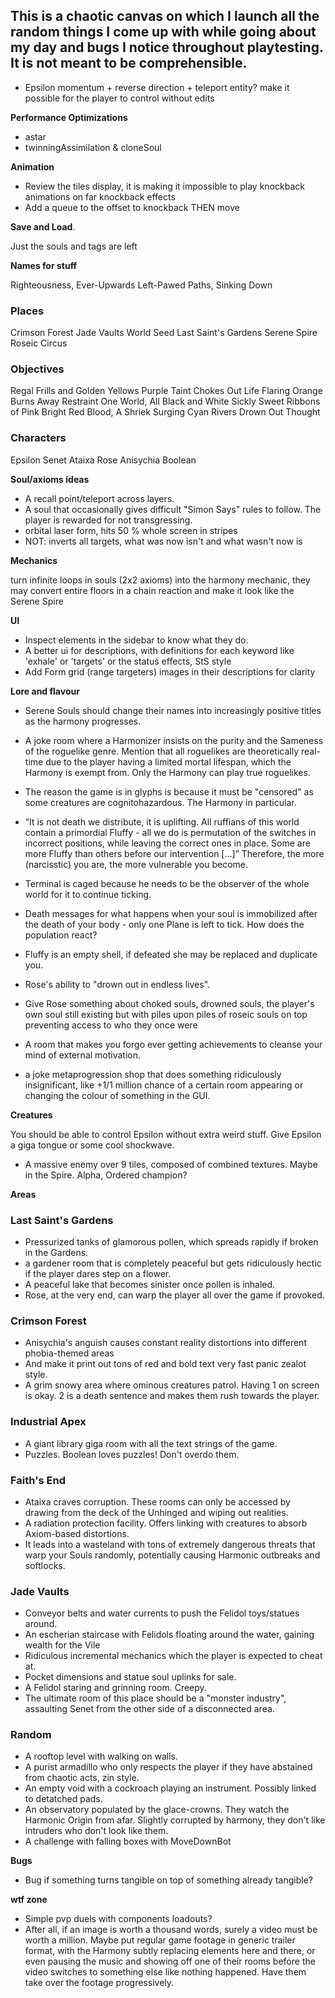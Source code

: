 ## This is a chaotic canvas on which I launch all the random things I come up with while going about my day and bugs I notice throughout playtesting. It is not meant to be comprehensible.

* Epsilon momentum + reverse direction + teleport entity? make it possible for the player to control without edits

**Performance Optimizations**

* astar
* twinningAssimilation & cloneSoul

**Animation**

* Review the tiles display, it is making it impossible to play knockback animations on far knockback effects
* Add a queue to the offset to knockback THEN move

**Save and Load**.

Just the souls and tags are left

**Names for stuff**

Righteousness, Ever-Upwards
Left-Pawed Paths, Sinking Down

### Places
Crimson Forest
Jade Vaults
World Seed
Last Saint's Gardens
Serene Spire
Roseic Circus

### Objectives
Regal Frills and Golden Yellows
Purple Taint Chokes Out Life
Flaring Orange Burns Away Restraint
One World, All Black and White
Sickly Sweet Ribbons of Pink
Bright Red Blood, A Shriek
Surging Cyan Rivers Drown Out Thought

### Characters
Epsilon
Senet
Ataixa
Rose
Anisychia
Boolean

**Soul/axioms ideas**

* A recall point/teleport across layers.
* A soul that occasionally gives difficult "Simon Says" rules to follow. The player is rewarded for not transgressing.
* orbital laser form, hits 50 % whole screen in stripes
* NOT: inverts all targets, what was now isn't and what wasn't now is

**Mechanics**

turn infinite loops in souls (2x2 axioms) into the harmony mechanic, they may convert entire floors in a chain reaction and make it look like the Serene Spire

**UI**

* Inspect elements in the sidebar to know what they do.
* A better ui for descriptions, with definitions for each keyword like 'exhale' or 'targets' or the status effects, StS style
* Add Form grid (range targeters) images in their descriptions for clarity

**Lore and flavour**

* Serene Souls should change their names into increasingly positive titles as the harmony progresses.
* A joke room where a Harmonizer insists on the purity and the Sameness of the roguelike genre. Mention that all roguelikes are theoretically real-time due to the player having a limited mortal lifespan, which the Harmony is exempt from. Only the Harmony can play true roguelikes.
* The reason the game is in glyphs is because it must be "censored" as some creatures are cognitohazardous. The Harmony in particular.
* “It is not death we distribute, it is uplifting. All ruffians of this world contain a primordial Fluffy - all we do is permutation of the switches in incorrect positions, while leaving the correct ones in place. Some are more Fluffy than others before our intervention […]” Therefore, the more (narcisstic) you are, the more vulnerable you become.

* Terminal is caged because he needs to be the observer of the whole world for it to continue ticking.
* Death messages for what happens when your soul is immobilized after the death of your body - only one Plane is left to tick. How does the population react?
* Fluffy is an empty shell, if defeated she may be replaced and duplicate you.

* Rose's ability to "drown out in endless lives".
* Give Rose something about choked souls, drowned souls, the player's own soul still existing but with piles upon piles of roseic souls on top preventing access to who they once were

* A room that makes you forgo ever getting achievements to cleanse your mind of external motivation.
* a joke metaprogression shop that does something ridiculously insignificant, like +1/1 million chance of a certain room appearing or changing the colour of something in the GUI.

**Creatures**

You should be able to control Epsilon without extra weird stuff.
Give Epsilon a giga tongue or some cool shockwave.

* A massive enemy over 9 tiles, composed of combined textures. Maybe in the Spire. Alpha, Ordered champion?

**Areas**

### Last Saint's Gardens
* Pressurized tanks of glamorous pollen, which spreads rapidly if broken in the Gardens.
* a gardener room that is completely peaceful but gets ridiculously hectic if the player dares step on a flower.
* A peaceful lake that becomes sinister once pollen is inhaled.
* Rose, at the very end, can warp the player all over the game if provoked.

### Crimson Forest
* Anisychia's anguish causes constant reality distortions into different phobia-themed areas
* And make it print out tons of red and bold text very fast panic zealot style.
* A grim snowy area where ominous creatures patrol. Having 1 on screen is okay. 2 is a death sentence and makes them rush towards the player.

### Industrial Apex
* A giant library giga room with all the text strings of the game.
* Puzzles. Boolean loves puzzles! Don't overdo them.

### Faith's End
* Ataixa craves corruption. These rooms can only be accessed by drawing from the deck of the Unhinged and wiping out realities.
* A radiation protection facility. Offers linking with creatures to absorb Axiom-based distortions.
* It leads into a wasteland with tons of extremely dangerous threats that warp your Souls randomly, potentially causing Harmonic outbreaks and softlocks.

### Jade Vaults
* Conveyor belts and water currents to push the Felidol toys/statues around.
* An escherian staircase with Felidols floating around the water, gaining wealth for the Vile
* Ridiculous incremental mechanics which the player is expected to cheat at.
* Pocket dimensions and statue soul uplinks for sale.
* A Felidol staring and grinning room. Creepy.
* The ultimate room of this place should be a "monster industry", assaulting Senet from the other side of a disconnected area.

### Random
* A rooftop level with walking on walls.
* A purist armadillo who only respects the player if they have abstained from chaotic acts, zin style.
* An empty void with a cockroach playing an instrument. Possibly linked to detatched pads.
* An observatory populated by the glace-crowns. They watch the Harmonic Origin from afar. Slightly corrupted by harmony, they don't like intruders who don't look like them.
* A challenge with falling boxes with MoveDownBot

**Bugs**

* Bug if something turns tangible on top of something already tangible?

**wtf zone**

* Simple pvp duels with components loadouts?
* After all, if an image is worth a thousand words, surely a video must be worth a million. Maybe put regular game footage in generic trailer format, with the Harmony subtly replacing elements here and there, or even pausing the music and showing off one of their rooms before the video switches to something else like nothing happened. Have them take over the footage progressively.